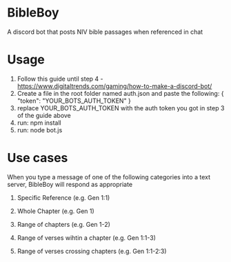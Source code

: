 # BibleBoy
A discord bot that posts NIV bible passages when referenced in chat

# Usage
1. Follow this guide until step 4 - https://www.digitaltrends.com/gaming/how-to-make-a-discord-bot/
2. Create a file in the root folder named auth.json and paste the following:
    {
        "token": "YOUR_BOTS_AUTH_TOKEN"
    }
3. replace YOUR_BOTS_AUTH_TOKEN with the auth token you got in step 3 of the guide above
4. run: npm install
4. run: node bot.js

# Use cases
When you type a message of one of the following categories into a text server, BibleBoy will respond as appropriate
1. Specific Reference (e.g. Gen 1:1)

2. Whole Chapter (e.g. Gen 1)

3. Range of chapters (e.g. Gen 1-2)

3. Range of verses wihtin a chapter (e.g. Gen 1:1-3)

4. Range of verses crossing chapters (e.g. Gen 1:1-2:3)
